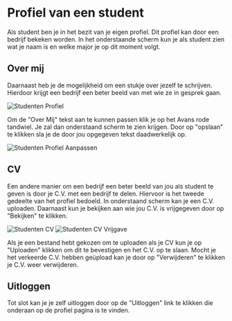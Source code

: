 # Profiel van een student

Als student ben je in het bezit van je eigen profiel. Dit profiel kan door een bedrijf bekeken worden.
In het onderstaande scherm kun je als student zien wat je naam is en welke major je op dit moment volgt.

## Over mij

Daarnaast heb je de mogelijkheid om een stukje over jezelf te schrijven. Hierdoor krijgt een bedrijf een beter beeld van met wie ze in gesprek gaan.

![Studenten Profiel](../media/app-profiel.png)

Om de "Over Mij" tekst aan te kunnen passen klik je op het Avans rode tandwiel. Je zal dan onderstaand scherm te zien krijgen. Door op "opslaan" te klikken sla je de door jou opgegeven tekst daadwerkelijk op.

![Studenten Profiel Aanpassen](../media/app-profiel-aanpassen.png)

## CV

Een andere manier om een bedrijf een beter beeld van jou als student te geven is door je C.V. met een bedrijf te delen. Hiervoor is het tweede gedeelte van het profiel bedoeld. In onderstaand scherm kan je een C.V. uploaden. Daarnaast kun je bekijken aan wie jou C.V. is vrijgegeven door op "Bekijken" te klikken.

![Studenten CV](../media/app-profiel.png)
![Studenten CV Vrijgave](../media/app-lijst-met-gedeelde-cvs.png)

Als je een bestand hebt gekozen om te uploaden als je CV kun je op "Uploaden" klikken om dit te bevestigen en het C.V. op te slaan. Mocht je het verkeerde C.V. hebben geüpload kan je door op "Verwijderen" te klikken je C.V. weer verwijderen.

## Uitloggen

Tot slot kan je je zelf uitloggen door op de "Uitloggen" link te klikken die onderaan op de profiel pagina is te vinden.
